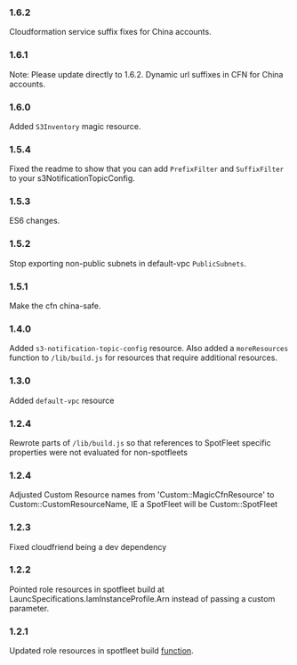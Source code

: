 ### 1.6.2

Cloudformation service suffix fixes for China accounts.

### 1.6.1

Note: Please update directly to 1.6.2.
Dynamic url suffixes in CFN for China accounts.

### 1.6.0

Added `S3Inventory` magic resource.

### 1.5.4

Fixed the readme to show that you can add `PrefixFilter` and `SuffixFilter` to your s3NotificationTopicConfig.

### 1.5.3

ES6 changes.

### 1.5.2

Stop exporting non-public subnets in default-vpc `PublicSubnets`.

### 1.5.1

Make the cfn china-safe.

### 1.4.0

Added `s3-notification-topic-config` resource. Also added a `moreResources` function to `/lib/build.js` for resources that require additional resources.

### 1.3.0

Added `default-vpc` resource

### 1.2.4

Rewrote parts of `/lib/build.js` so that references to SpotFleet specific properties were not evaluated for non-spotfleets

### 1.2.4
Adjusted Custom Resource names from 'Custom::MagicCfnResource' to Custom::CustomResourceName, IE a SpotFleet will be Custom::SpotFleet

### 1.2.3
Fixed cloudfriend being a dev dependency

### 1.2.2

Pointed role resources in spotfleet build at LauncSpecifications.IamInstanceProfile.Arn instead of passing a custom parameter.

### 1.2.1

Updated role resources in spotfleet build [function](https://github.com/mapbox/magic-cfn-resources/pull/14).
